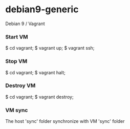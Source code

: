 # debian9-generic
Debian 9 / Vagrant

### Start VM
$ cd vagrant;
$ vagrant up; 
$ vagrant ssh;

### Stop VM
$ cd vagrant;
$ vagrant halt;

### Destroy VM
$ cd vagrant;
$ vagrant destroy;

### VM sync 
The host 'sync' folder synchronize with VM 'sync' folder
